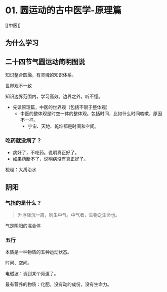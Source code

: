 # 01. 圆运动的古中医学-原理篇
[[中医]]
## 为什么学习

## 二十四节气圆运动简明图说

知识整合圆融，有灵魂的知识体系。

世界观不一致

知识边界范围内，学习高效。边界之外，听不懂。

- 先读原理篇，中医的世界观（包括不限于整体观）
  - 中医的整体观是时空一体的整体观。包括时间，比如什么时间咳嗽，原因不一样。
    - 宇宙、天地、乾坤都是时间和空间。

### 吃药就没病了？

- 病好了，不吃药。说明真正好了。
- 如果药断不了，说明病没有真正好了。

梳理：大禹治水

## 阴阳

### 气指的是什么？

> 升浮降沉一周，则生中气。中气者，生物之生命也。

气是阴阳的混合体

### 五行

本质是一种物质的五种运动状态。

时间、空间。

电磁波：调到某个频道了。

最有营养的物质：化肥。没有动的成份，没有生命力。
